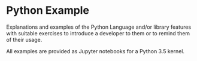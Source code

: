 # Python Example
Explanations and examples of the Python Language and/or library features with suitable exercises to introduce a developer to them or to remind them of their usage.

All examples are provided as Jupyter notebooks for a Python 3.5 kernel.
